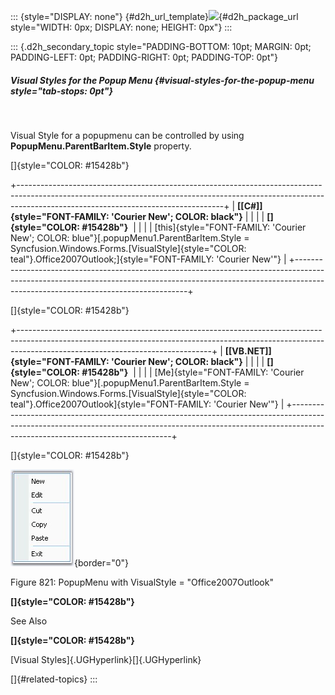 ::: {style="DISPLAY: none"}
[](ms-xhelp:///?Id=d2h_url_template){#d2h_url_template}![](!package_url!){#d2h_package_url style="WIDTH: 0px; DISPLAY: none; HEIGHT: 0px"}
:::

::: {.d2h_secondary_topic style="PADDING-BOTTOM: 10pt; MARGIN: 0pt; PADDING-LEFT: 0pt; PADDING-RIGHT: 0pt; PADDING-TOP: 0pt"}
##### Visual Styles for the Popup Menu {#visual-styles-for-the-popup-menu style="tab-stops: 0pt"}

 

Visual Style for a popupmenu can be controlled by using **PopupMenu.ParentBarItem.Style** property.

[]{style="COLOR: #15428b"} 

+---------------------------------------------------------------------------------------------------------------------------------------------------------------------------------------------------------------+
| **[\[C#\]]{style="FONT-FAMILY: 'Courier New'; COLOR: black"}**                                                                                                                                                |
|                                                                                                                                                                                                               |
| **[]{style="COLOR: #15428b"}**                                                                                                                                                                                |
|                                                                                                                                                                                                               |
| [this]{style="FONT-FAMILY: 'Courier New'; COLOR: blue"}[.popupMenu1.ParentBarItem.Style = Syncfusion.Windows.Forms.[VisualStyle]{style="COLOR: teal"}.Office2007Outlook;]{style="FONT-FAMILY: 'Courier New'"} |
+---------------------------------------------------------------------------------------------------------------------------------------------------------------------------------------------------------------+

[]{style="COLOR: #15428b"} 

+------------------------------------------------------------------------------------------------------------------------------------------------------------------------------------------------------------+
| **[\[VB.NET\]]{style="FONT-FAMILY: 'Courier New'; COLOR: black"}**                                                                                                                                         |
|                                                                                                                                                                                                            |
| **[]{style="COLOR: #15428b"}**                                                                                                                                                                             |
|                                                                                                                                                                                                            |
| [Me]{style="FONT-FAMILY: 'Courier New'; COLOR: blue"}[.popupMenu1.ParentBarItem.Style = Syncfusion.Windows.Forms.[VisualStyle]{style="COLOR: teal"}.Office2007Outlook]{style="FONT-FAMILY: 'Courier New'"} |
+------------------------------------------------------------------------------------------------------------------------------------------------------------------------------------------------------------+

[]{style="COLOR: #15428b"} 

![](ImagesExt/image76_809.jpg){border="0"}

Figure 821: PopupMenu with VisualStyle = \"Office2007Outlook\"

**[]{style="COLOR: #15428b"}** 

See Also

**[]{style="COLOR: #15428b"}** 

[Visual Styles]{.UGHyperlink}[]{.UGHyperlink}

[]{#related-topics}
:::
